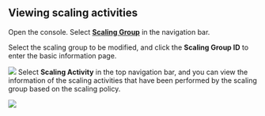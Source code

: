 ## Viewing scaling activities

Open the console. Select [**Scaling Group**](https://console.cloud.tencent.com/autoscaling) in the navigation bar.

Select the scaling group to be modified, and click the **Scaling Group ID** to enter the basic information page.

![](https://main.qcloudimg.com/raw/cae41fd8d03c6060622d546e65d7098e.png)
Select **Scaling Activity** in the top navigation bar, and you can view the information of the scaling activities that have been performed by the scaling group based on the scaling policy.

![](https://main.qcloudimg.com/raw/e509d8a69096fcfc06029f6c97df8c52.png)
